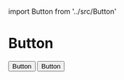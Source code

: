 import Button from '../src/Button'

# Button

<Button mr={2}>
  Button
</Button>
<Button bg='black'>
  Button
</Button>
